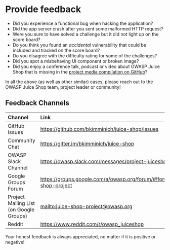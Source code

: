 # Provide feedback

* Did you experience a functional bug when hacking the application?
* Did the app server crash after you sent some malformed HTTP request?
* Were you sure to have solved a challenge but it did not light up on
  the score board?
* Do you think you found an _accidental_ vulnerability that could be
  included and tracked on the score board?
* Do you disagree with the difficulty rating for some of the challenges?
* Did you spot a misbehaving UI component or broken image?
* Did you enjoy a conference talk, podcast or video about OWASP Juice
  Shop that is missing in the
  [project media compilation on GitHub](https://github.com/bkimminich/juice-shop#project-media--marketing)?

In all the above (as well as other similar) cases, please reach out to
the OWASP Juice Shop team, project leader or community!

## Feedback Channels

| Channel                                 | Link                                                                     |
|:----------------------------------------|:-------------------------------------------------------------------------|
| GitHub Issues                           | <https://github.com/bkimminich/juice-shop/issues>                        |
| Community Chat                          | <https://gitter.im/bkimminich/juice-shop>                                |
| OWASP Slack Channel                     | <https://owasp.slack.com/messages/project-juiceshop>                     |
| Google Groups Forum                     | <https://groups.google.com/a/owasp.org/forum/#!forum/juice-shop-project> |
| Project Mailing List (on Google Groups) | <mailto:juice-shop-project@owasp.org>                                    |
| Reddit                                  | <https://www.reddit.com/r/owasp_juiceshop>                               |

Your honest feedback is always appreciated, no matter if it is positive
or negative!

